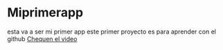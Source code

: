 # Miprimerapp
esta va a ser mi primer app
este primer proyecto es para aprender con el github
[Chequen el video](https://www.youtube.com/watch?v=TDOtQRGkw58)
